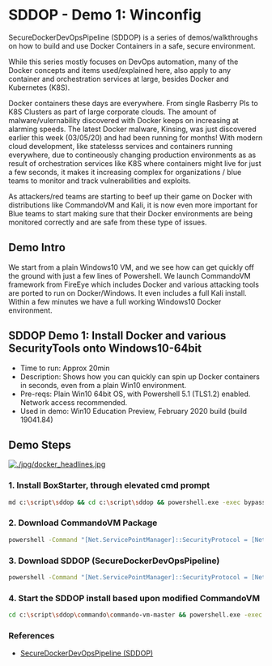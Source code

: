 # SDDOP - Demo 1: Winconfig

SecureDockerDevOpsPipeline (SDDOP) is a series of demos/walkthroughs on how to build and use Docker Containers in a safe, secure environment. 

While this series mostly focuses on DevOps automation, many of the Docker concepts and items used/explained here, also apply to any container and orchestration services at large, besides Docker and Kubernetes (K8S).

Docker containers these days are everywhere. From single Rasberry PIs to K8S Clusters as part of large corporate clouds. The amount of malware/vulernability discovered with Docker keeps on increasing at alarming speeds. The latest Docker malware, Kinsing, was just discovered earlier this week (03/05/20) and had been running for months! With modern cloud development, like statelesss services and containers running everywhere, due to contineously changing production environments as as result of orchestration services like K8S where containers might live for just a few seconds, it makes it increasing complex for organizations / blue teams to monitor and track vulnerabilities and exploits. 

As attackers/red teams are starting to beef up their game on Docker with distributions like CommandoVM and Kali, it is now even more important for Blue teams to start making sure that their Docker environments are being monitored correctly and are safe from these type of issues.

## Demo Intro

We start from a plain Windows10 VM, and we see how can get quickly off the ground with just a few lines of Powershell. We launch CommandoVM framework from FireEye which includes Docker and various attacking tools are ported to run on Docker/Windows. It even includes a full Kali install. Within a few minutes we have a full working Windows10 Docker environment.

## SDDOP Demo 1: Install Docker and various SecurityTools onto Windows10-64bit 

- Time to run: Approx 20min
- Description: Shows how you can quickly can spin up Docker containers in seconds, even from a plain Win10 environment. 
- Pre-reqs: Plain Win10 64bit OS, with Powershell 5.1 (TLS1.2) enabled. Network access recommended.
- Used in demo: Win10 Education Preview, February 2020 build (build 19041.84)

## Demo Steps

[![./jpg/docker_headlines.jpg](http://img.youtube.com/vi/VQM_ddsLSbw/0.jpg)](https://www.youtube.com/watch?v=VQM_ddsLSbw "SDDOP Demo1")

### 1. Install BoxStarter, through elevated cmd prompt 

```bash
md c:\script\sddop && cd c:\script\sddop && powershell.exe -exec bypass -C "iex ((New-Object System.Net.WebClient).DownloadString('https://boxstarter.org/bootstrapper.ps1')); Get-Boxstarter -Force
```

### 2. Download CommandoVM Package

```bash
powershell -Command "[Net.ServicePointManager]::SecurityProtocol = [Net.SecurityProtocolType]::Tls12; (New-Object System.Net.WebClient).DownloadFile('https://github.com/fireeye/commando-vm/archive/master.zip', 'C:\script\master.zip');Expand-Archive -Path c:\script\master.zip -DestinationPath c:\script\sddop\Commando -Force "
```

### 3. Download SDDOP (SecureDockerDevOpsPipeline)

```bash
powershell -Command "[Net.ServicePointManager]::SecurityProtocol = [Net.SecurityProtocolType]::Tls12; (New-Object System.Net.WebClient).DownloadFile('https://github.com/stefanwinkel/sddp/archive/master.zip', 'C:\script\master2.zip');$ProgressPreference='SilentlyContinue';Expand-Archive -Path c:\script\master2.zip -DestinationPath c:\script\sddop -Force " <NUL
```

### 4. Start the SDDOP install based upon modified CommandoVM

```bash 
cd c:\script\sddop\commando\commando-vm-master && powershell.exe -exec bypass .\install.ps1 -profile_file ..\..\SDDOP-master\sddop.json -nochecks 1 
```

### References

- [SecureDockerDevOpsPipeline (SDDOP)](https://github.com/stefanwinkel/sddop)